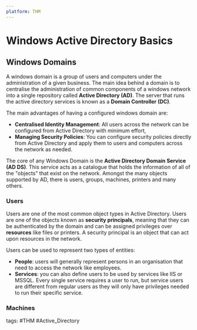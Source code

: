 ```yaml
---
platform: THM
---
```

# Windows Active Directory Basics
## Windows Domains
A windows domain is a group of users and computers under the administration of a given business. The main idea behind a domain is to centralise the administration of common components of a windows network into a single repository called **Active Directory (AD)**. The server that runs the active directory services is known as a **Domain Controller (DC)**.

The main advantages of having a configured windows domain are:
- **Centralised Identity Management**: All users across the network can be configured from Active Directory with minimum effort,
- **Managing Security Policies**: You can configure security policies directly from Active Directory and apply them to users and computers across the network as needed.

The core of any Windows Domain is the **Active Directory Domain Service (AD DS)**. This service acts as a catalogue that holds the information of all of the "objects" that exist on the network. Amongst the many objects supported by AD, there is users, groups, machines, printers and many others.

### Users
Users are one of the most common object types in Active Directory. Users are one of the objects known as **security principals**, meaning that they can be authenticated by the domain and can be assigned privileges over **resources** like files or printers. A security principal is an object that can act upon resources in the network.

Users can be used to represent two types of entities:
- **People**: users will generally represent persons in an organisation that need to access the network like employees.
- **Services**: you can also define users to be used by services like IIS or MSSQL. Every single service requires a user to run, but service users are different from regular users as they will only have privileges needed to run their specific service.

### Machines



tags: #THM #Active_Directory 